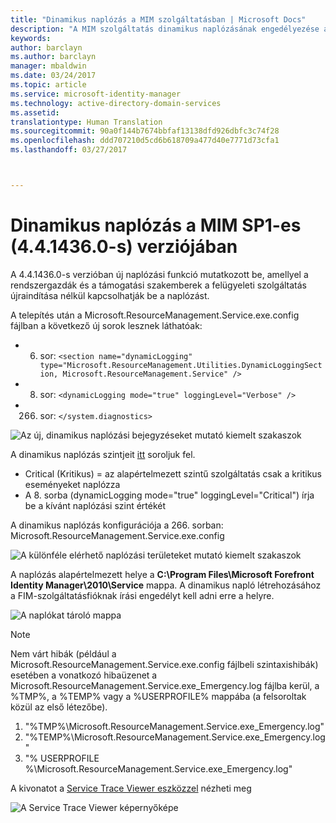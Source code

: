 ```yaml
---
title: "Dinamikus naplózás a MIM szolgáltatásban | Microsoft Docs"
description: "A MIM szolgáltatás dinamikus naplózásának engedélyezése a felügyeleti szolgáltatás újraindítása nélkül"
keywords: 
author: barclayn
ms.author: barclayn
manager: mbaldwin
ms.date: 03/24/2017
ms.topic: article
ms.service: microsoft-identity-manager
ms.technology: active-directory-domain-services
ms.assetid: 
translationtype: Human Translation
ms.sourcegitcommit: 90a0f144b7674bbfaf13138dfd926dbfc3c74f28
ms.openlocfilehash: ddd707210d5cd6b618709a477d40e7771d73cfa1
ms.lasthandoff: 03/27/2017



---
```

# <a name="mim-sp1-4414360--service-dynamic-logging"></a>Dinamikus naplózás a MIM SP1-es (4.4.1436.0-s) verziójában
A 4.4.1436.0-s verzióban új naplózási funkció mutatkozott be, amellyel a rendszergazdák és a támogatási szakemberek a felügyeleti szolgáltatás újraindítása nélkül kapcsolhatják be a naplózást.

A telepítés után a  Microsoft.ResourceManagement.Service.exe.config fájlban a következő új sorok lesznek láthatóak:

*    6. sor: ``<section name="dynamicLogging" type="Microsoft.ResourceManagement.Utilities.DynamicLoggingSection, Microsoft.ResourceManagement.Service" />``
*    8. sor: ``<dynamicLogging mode="true" loggingLevel="Verbose" />``
*    266. sor: ``</system.diagnostics> ``

![Az új, dinamikus naplózási bejegyzéseket mutató kiemelt szakaszok](/media/mim-service-dynamic-logging/screen01.png)

A dinamikus naplózás szintjeit [itt](https://msdn.microsoft.com/library/ms733025(v=vs.110).aspx#Anchor_3) soroljuk fel.

- Critical (Kritikus) = az alapértelmezett szintű szolgáltatás csak a kritikus eseményeket naplózza
- A 8. sorba (dynamicLogging mode="true" loggingLevel="Critical") írja be a kívánt naplózási szint értékét

A dinamikus naplózás konfigurációja a 266. sorban: Microsoft.ResourceManagement.Service.exe.config

![A különféle elérhető naplózási területeket mutató kiemelt szakaszok](/media/mim-service-dynamic-logging/screen02.png)

A naplózás alapértelmezett helye a **C:\Program Files\Microsoft Forefront Identity Manager\2010\Service** mappa. A dinamikus napló létrehozásához a FIM-szolgáltatásfióknak írási engedélyt kell adni erre a helyre.

![A naplókat tároló mappa](/media/mim-service-dynamic-logging/screen03.png)

 >[!NOTE]
 Nem várt hibák (például a Microsoft.ResourceManagement.Service.exe.config fájlbeli szintaxishibák) esetében a vonatkozó hibaüzenet a Microsoft.ResourceManagement.Service.exe_Emergency.log fájlba kerül, a %TMP%, a %TEMP% vagy a %USERPROFILE% mappába (a felsoroltak közül az első létezőbe).  
1. "%TMP%\Microsoft.ResourceManagement.Service.exe_Emergency.log"
2. "%TEMP%\Microsoft.ResourceManagement.Service.exe_Emergency.log"
3. "% USERPROFILE %\Microsoft.ResourceManagement.Service.exe_Emergency.log"

A kivonatot a [Service Trace Viewer eszközzel](https://msdn.microsoft.com//library/aa751795(v=vs.110).aspx) nézheti meg

 ![A Service Trace Viewer képernyőképe](/media/mim-service-dynamic-logging/screen04.png)

